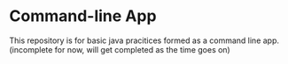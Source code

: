 # Command-line App

This repository is for basic java pracitices formed as a command line app. (incomplete for now, will get completed as the time goes on)
